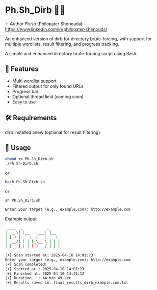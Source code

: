 # Ph.Sh_Dirb 🕵️‍♂️
✨ Author
Ph.sh (Philopater Shenouda) - https://www.linkedin.com/in/philopater-shenouda/


An enhanced version of dirb for directory brute-forcing, with support for multiple wordlists, result filtering, and progress tracking.

A simple and enhanced directory brute-forcing script using Bash.

## 🔧 Features
- Multi wordlist support
- Filtered output for only found URLs
- Progress bar
- Optional thread limit (coming soon)
- Easy to use
## 🛠 Requirements
dirb installed
anew (optional for result filtering)

## 🚀 Usage

```bash
chmod +x Ph.Sh_Dirb.sh
./Ph.Sh-Dirb.sh 
```
or
```bash
bash Ph.Sh_Dirb.sh
```
or 
```bash
sh Ph.Sh_Dirb.sh
```
```bash
Enter your target (e.g., example.com): http://example.com
```
Example output
```bash
 ____  _           _     
|  _ \| |__    ___| |__  
| |_) | '_ \  / __| '_ \ 
|  __/| | | |_\__ \ | | |
|_|   |_| |_(_)___/_| |_|                          
                          
[+] Scan started at: 2025-04-10 14:01:23
Enter your target (e.g., example.com): http://example.com
[+] Scan completed!
[+] Started at : 2025-04-10 14:01:23
[+] Finished at: 2025-04-10 14:45:12
[+] Duration   : 44 min 49 sec
[+] Results saved in: final_results_dirb_example.com.txt

```
